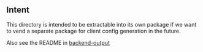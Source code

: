 ## Intent

This directory is intended to be extractable into its own package if we want to vend a separate package for client config generation in the future.

Also see the README in [backend-output](../backend-output)
